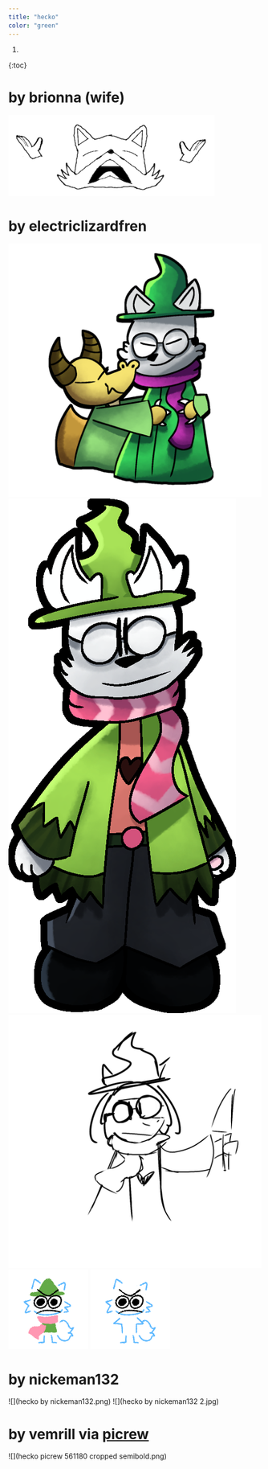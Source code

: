 ```yaml
---
title: "hecko"
color: "green"
---
```


1. 
{:toc}

# by brionna (wife)
![](fox_despair.png)

# by electriclizardfren
![](Untitled1158_20190725090403.png)
![](Untitled96_20190915093604_cropped.png)
![](Untitled915_20190615050825.png)
![](Untitled1058_20220629152323.png)
![](Untitled1058_20220629152855.png)

# by nickeman132
![](hecko by nickeman132.png)
![](hecko by nickeman132 2.jpg)

# by vemrill via [picrew](https://picrew.me/image_maker/561180/)
![](hecko picrew 561180 cropped semibold.png)
